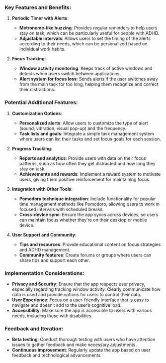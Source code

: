 ### Key Features and Benefits:

1. **Periodic Timer with Alerts**:
    
    - **Metronome-like buzzing**: Provides regular reminders to help users stay on task, which can be particularly useful for people with ADHD.
    - **Adjustable intervals**: Allows users to set the timing of the alerts according to their needs, which can be personalized based on individual work habits.
2. **Focus Tracking**:
    
    - **Window activity monitoring**: Keeps track of active windows and detects when users switch between applications.
    - **Alert system for focus loss**: Sends alerts if the user switches away from the main task for too long, helping them recognize and correct their distractions.

### Potential Additional Features:

1. **Customization Options**:
    
    - **Personalized alerts**: Allow users to customize the type of alert (sound, vibration, visual pop-up) and the frequency.
    - **Task lists and goals**: Integrate a simple task management system where users can list their tasks and set focus goals for each session.
2. **Progress Tracking**:
    
    - **Reports and analytics**: Provide users with data on their focus patterns, such as how often they get distracted and how long they stay on task.
    - **Achievements and rewards**: Implement a reward system to motivate users, giving them positive reinforcement for maintaining focus.
3. **Integration with Other Tools**:
    
    - **Pomodoro technique integration**: Include functionality for popular time management methods like Pomodoro, allowing users to work in focused intervals with scheduled breaks.
    - **Cross-device sync**: Ensure the app syncs across devices, so users can maintain focus whether they're on their desktop or mobile device.
4. **User Support and Community**:
    
    - **Tips and resources**: Provide educational content on focus strategies and ADHD management.
    - **Community features**: Create forums or groups where users can share tips and support each other.

### Implementation Considerations:

- **Privacy and Security**: Ensure that the app respects user privacy, especially regarding tracking window activity. Clearly communicate how data is used and provide options for users to control their data.
- **User Experience**: Focus on a user-friendly interface that is easy to navigate and doesn’t add to the user’s cognitive load.
- **Accessibility**: Make sure the app is accessible to users with various needs, including those with disabilities.

### Feedback and Iteration:

- **Beta testing**: Conduct thorough testing with users who have attention issues to gather feedback and make necessary adjustments.
- **Continuous improvement**: Regularly update the app based on user feedback and technological advancements.